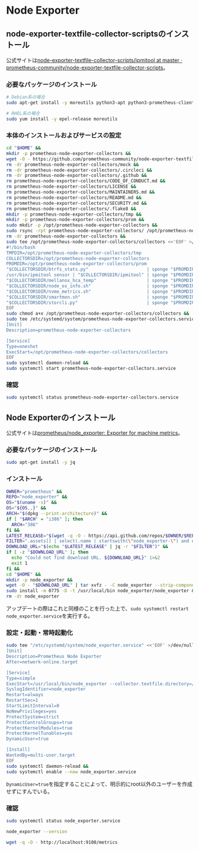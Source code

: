 # Node Exporter
## node-exporter-textfile-collector-scriptsのインストール
公式サイトは[node-exporter-textfile-collector-scripts/ipmitool at master · prometheus-community/node-exporter-textfile-collector-scripts](https://github.com/prometheus-community/node-exporter-textfile-collector-scripts)。

### 必要なパッケージのインストール
```sh
# Debian系の場合
sudo apt-get install -y moreutils python3-apt python3-prometheus-client ipmitool jq nvme-cli smartmontools rsync

# RHEL系の場合
sudo yum install -y epel-release moreutils
```

### 本体のインストールおよびサービスの設定
```sh
cd "$HOME" &&
mkdir -p prometheus-node-exporter-collectors &&
wget -O - https://github.com/prometheus-community/node-exporter-textfile-collector-scripts/archive/refs/heads/master.tar.gz | tar xvfz - -C prometheus-node-exporter-collectors --strip-components 1 &&
rm -dr prometheus-node-exporter-collectors/mock &&
rm -dr prometheus-node-exporter-collectors/.circleci &&
rm -dr prometheus-node-exporter-collectors/.github &&
rm prometheus-node-exporter-collectors/CODE_OF_CONDUCT.md &&
rm prometheus-node-exporter-collectors/LICENSE &&
rm prometheus-node-exporter-collectors/MAINTAINERS.md &&
rm prometheus-node-exporter-collectors/README.md &&
rm prometheus-node-exporter-collectors/SECURITY.md &&
rm prometheus-node-exporter-collectors/.flake8 &&
mkdir -p prometheus-node-exporter-collectors/tmp &&
mkdir -p prometheus-node-exporter-collectors/prom &&
sudo mkdir -p /opt/prometheus-node-exporter-collectors &&
sudo rsync -rpt prometheus-node-exporter-collectors/ /opt/prometheus-node-exporter-collectors/ &&
rm -dr prometheus-node-exporter-collectors &&
sudo tee /opt/prometheus-node-exporter-collectors/collectors <<'EOF' >/dev/null &&
#!/bin/bash
TMPDIR=/opt/prometheus-node-exporter-collectors/tmp
COLLECTORSDIR=/opt/prometheus-node-exporter-collectors
PROMDIR=/opt/prometheus-node-exporter-collectors/prom
"$COLLECTORSDIR/btrfs_stats.py"                      | sponge "$PROMDIR/btrfs_stats.prom"
/usr/bin/ipmitool sensor | "$COLLECTORSDIR/ipmitool" | sponge "$PROMDIR/ipmitool_sensor.prom"
"$COLLECTORSDIR/mellanox_hca_temp"                   | sponge "$PROMDIR/mellanox_hca_temp.prom"
"$COLLECTORSDIR/node_os_info.sh"                     | sponge "$PROMDIR/node_os_info.prom"
"$COLLECTORSDIR/nvme_metrics.sh"                     | sponge "$PROMDIR/nvme_metrics.prom"
"$COLLECTORSDIR/smartmon.sh"                         | sponge "$PROMDIR/smartmon.prom"
"$COLLECTORSDIR/storcli.py"                          | sponge "$PROMDIR/storcli.prom"
EOF
sudo chmod a+x /opt/prometheus-node-exporter-collectors/collectors &&
sudo tee /etc/systemd/system/prometheus-node-exporter-collectors.service <<'EOF' >/dev/null &&
[Unit]
Description=prometheus-node-exporter-collectors

[Service]
Type=oneshot
ExecStart=/opt/prometheus-node-exporter-collectors/collectors
EOF
sudo systemctl daemon-reload &&
sudo systemctl start prometheus-node-exporter-collectors.service
```

### 確認
```sh
sudo systemctl status prometheus-node-exporter-collectors.service
```

## Node Exporterのインストール
公式サイトは[prometheus/node_exporter: Exporter for machine metrics](https://github.com/prometheus/node_exporter)。

### 必要なパッケージのインストール
```sh
sudo apt-get install -y jq
```

### インストール
```sh
OWNER="prometheus" &&
REPO="node_exporter" &&
OS="$(uname -s)" &&
OS="${OS,,}" &&
ARCH="$(dpkg --print-architecture)" &&
if [ "$ARCH" = "i386" ]; then
  ARCH="386"
fi &&
LATEST_RELEASE="$(wget -q -O - https://api.github.com/repos/$OWNER/$REPO/releases/latest)" &&
FILTER=".assets[] | select(.name | startswith(\"node_exporter-\") and endswith(\".$OS-$ARCH.tar.gz\")) | .browser_download_url" &&
DOWNLOAD_URL="$(echo "$LATEST_RELEASE" | jq -r "$FILTER")" &&
if [ -z "$DOWNLOAD_URL" ]; then
  echo "Could not find download URL. ${DOWNLOAD_URL}" 1>&2
  exit 1
fi &&
cd "$HOME" &&
mkdir -p node_exporter &&
wget -O - "$DOWNLOAD_URL" | tar xvfz - -C node_exporter --strip-components 1 &&
sudo install -m 0775 -D -t /usr/local/bin node_exporter/node_exporter &&
rm -dr node_exporter
```
アップデートの際はこれと同様のことを行った上で、`sudo systemctl restart node_exporter.service`を実行する。

### 設定・起動・常時起動化
```sh
sudo tee "/etc/systemd/system/node_exporter.service" <<'EOF' >/dev/null &&
[Unit]
Description=Prometheus Node Exporter
After=network-online.target

[Service]
Type=simple
ExecStart=/usr/local/bin/node_exporter --collector.textfile.directory=/opt/prometheus-node-exporter-collectors/prom
SyslogIdentifier=node_exporter
Restart=always
RestartSec=1
StartLimitInterval=0
NoNewPrivileges=yes
ProtectSystem=strict
ProtectControlGroups=true
ProtectKernelModules=true
ProtectKernelTunables=yes
DynamicUser=true

[Install]
WantedBy=multi-user.target
EOF
sudo systemctl daemon-reload &&
sudo systemctl enable --now node_exporter.service
```
`DynamicUser=true`を指定することによって、明示的にroot以外のユーザーを作成せずにすんでいる。

### 確認
```sh
sudo systemctl status node_exporter.service

node_exporter --version

wget -q -O - http://localhost:9100/metrics
```
